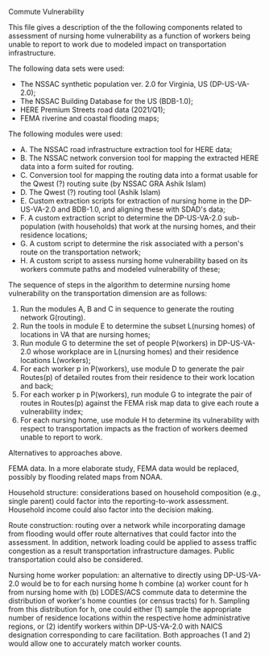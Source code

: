Commute Vulnerability

This file gives a description of the the following components related
to assessment of nursing home vulnerability as a function of workers
being unable to report to work due to modeled impact on transportation
infrastructure.

The following data sets were used:
  - The NSSAC synthetic population ver. 2.0 for Virginia, US (DP-US-VA-2.0);
  - The NSSAC Building Database for the US (BDB-1.0);
  - HERE Premium Streets road data (2021/Q1);
  - FEMA riverine and coastal flooding maps;

The following modules were used:
  - A. The NSSAC road infrastructure extraction tool for HERE data;
  - B. The NSSAC network conversion tool for mapping the extracted HERE data into a form suited for routing.
  - C. Conversion tool for mapping the routing data into a format usable for the Qwest (?) routing suite (by NSSAC GRA Ashik Islam)
  - D. The Qwest (?) routing tool (Ashik Islam)
  - E. Custom extraction scripts for extraction of nursing home in the DP-US-VA-2.0 and BDB-1.0, and aligning these with SDAD's data;
  - F. A custom extraction script to determine the DP-US-VA-2.0 sub-population (with households) that work at the nursing homes, and their residence locations;
  - G. A custom script to determine the risk associated with a person's route on the transportation network;
  - H. A custom script to assess nursing home vulnerability based on its workers commute paths and modeled vulnerability of these;

The sequence of steps in the algorithm to determine nursing home vulnerability on the transportation dimension are as follows:

1. Run the modules A, B and C in sequence to generate the routing network G(routing).
2. Run the tools in module E to determine the subset L(nursing homes) of locations in VA that are nursing homes;
3. Run module G to determine the set of people P(workers) in DP-US-VA-2.0 whose workplace are in L(nursing homes) and their residence locations L(workers);
4. For each worker p in P(workers), use module D to generate the pair Routes(p) of detailed routes from their residence to their work location and back;
5. For each worker p in P(workers), run module G to integrate the pair of routes in Routes(p) against the FEMA risk map data to give each route a vulnerability index;
6. For each nursing home, use module H to determine its vulnerability with respect to transportation impacts as the fraction of workers deemed unable to report to work.


Alternatives to approaches above.

FEMA data. In a more elaborate study, FEMA data would be replaced, possibly by flooding related maps from NOAA.

Household structure: considerations based on household composition (e.g., single parent) could factor into the reporting-to-work assessment. Household income could also factor into the decision making.

Route construction: routing over a network while incorporating damage from flooding would offer route alternatives that could factor into the assessment. In addition, network loading could be applied to assess traffic congestion as a result transportation infrastructure damages. Public transportation could also be considered.

Nursing home worker population: an alternative to directly using
DP-US-VA-2.0 would be to for each nursing home h combine (a) worker
count for h from nursing home with (b) LODES/ACS commute data to
determine the distribution of worker's home counties (or census
tracts) for h. Sampling from this distribution for h, one could either
(1) sample the appropriate number of residence locations within the
respective home administrative regions, or (2) identify workers within
DP-US-VA-2.0 with NAICS designation corresponding to care
facilitation. Both approaches (1 and 2) would allow one to accurately
match worker counts.